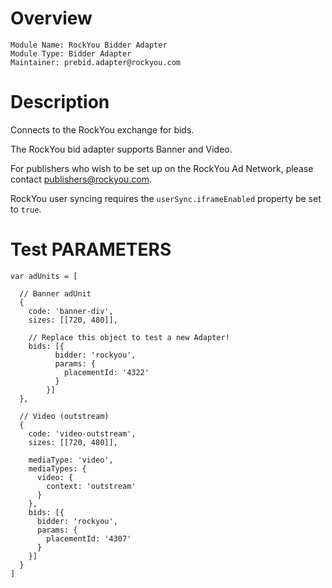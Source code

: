 # Overview

```
Module Name: RockYou Bidder Adapter  
Module Type: Bidder Adapter  
Maintainer: prebid.adapter@rockyou.com  
```

# Description

Connects to the RockYou exchange for bids.

The RockYou bid adapter supports Banner and Video.

For publishers who wish to be set up on the RockYou Ad Network, please contact
publishers@rockyou.com.

RockYou user syncing requires the `userSync.iframeEnabled` property be set to `true`.

# Test PARAMETERS
```
var adUnits = [

  // Banner adUnit
  {
    code: 'banner-div',
    sizes: [[720, 480]],

    // Replace this object to test a new Adapter!
    bids: [{
          bidder: 'rockyou',
          params: {
            placementId: '4322'
          }
        }]
  },

  // Video (outstream)
  {
    code: 'video-outstream',
    sizes: [[720, 480]],

    mediaType: 'video',
    mediaTypes: {
      video: {
        context: 'outstream'
      }
    },
    bids: [{
      bidder: 'rockyou',
      params: {
        placementId: '4307'
      }
    }]
  }
]
```
